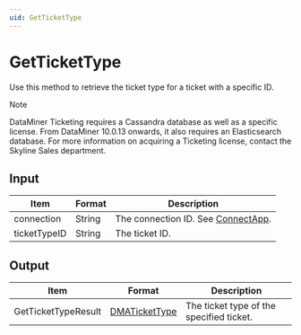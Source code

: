 ```yaml
---
uid: GetTicketType
---
```


# GetTicketType

Use this method to retrieve the ticket type for a ticket with a specific ID.

> [!NOTE]
> DataMiner Ticketing requires a Cassandra database as well as a specific license. From DataMiner 10.0.13 onwards, it also requires an Elasticsearch database. For more information on acquiring a Ticketing license, contact the Skyline Sales department.

## Input

| Item         | Format | Description                                                                      |
|--------------|--------|----------------------------------------------------------------------------------|
| connection   | String | The connection ID. See [ConnectApp](xref:ConnectApp). |
| ticketTypeID | String | The ticket ID.                                                                   |

## Output

| Item | Format | Description |
|--|--|--|
| GetTicketTypeResult | [DMATicketType](xref:DMATicketType) | The ticket type of the specified ticket. |
